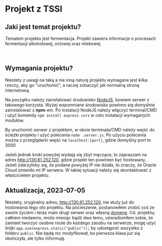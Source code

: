 # Projekt z TSSI

## Jaki jest temat projektu?

Tematem projektu jest fermentacja. Projekt zawiera informacje o procesach fermentacji alkoholowej, octowej oraz mlekowej. 

<br>

## Wymagania projektu?

Niestety z uwagi na taką a nie inną naturę projektu wymagane jest kilka rzeczy, aby go "uruchomić", a raczej zobaczyć jak normalną stronę internetową.

Na początku należy zainstalować środowisko [NodeJS](https://nodejs.org/en), bowiem serwer z takowego korzysta. Wyżej wspomniane środowisko powinno się domyślnie zainstalować z **npm**-em. Po instalacji NodeJS należy włączyć terminal/CMD i użyć komendy `npm install express cors` w celu instalacji wymaganych modułów.

By uruchomić serwer z projektem, w oknie terminala/CMD należy wejść do ścieżki projektu i użyć polecenia `node .server.js`. Po użyciu polecenia można z przeglądarki wejść na `localhost:[port]`, gdzie domyślny port to 3000 

Jeżeli jednak kroki powyżej wydają się zbyt męczące, to zapraszam na adres http://130.61.252.120, gdzie projekt ten powinien być hostowany. Jeżeli zdarzyłoby się, że podane powyżej IP nie działa, to znaczy, że Oracle Cloud zmieniło mi IP serwera. W takiej sytuacji należy się skontaktować z właścicielem projektu. 

## Aktualizacja, 2023-07-05

Niestety, oryginalny adres, http://130.61.252.120, nie służy już do hostowania tego oto projektu. Na pocieszenie, postanowiłem zrobić coś ze swoim życiem i teraz mam drugi serwer oraz własną [domenę](https://sokzkomucha.xyz). Cd. projektu; całkiem niedawno, może miesiąc bądź dwa temu, uświadomiłem sobie, że zamiast tworzyć osobne route do każdego zasobu na serwerze, mogę użyć linijki `app.use(express.static("public"));` by udostępnić wszystko z folderu `public`. Nie będę nic modyfikował, bo pierwsza klasa już się skończyła, ale tylko informuję.
